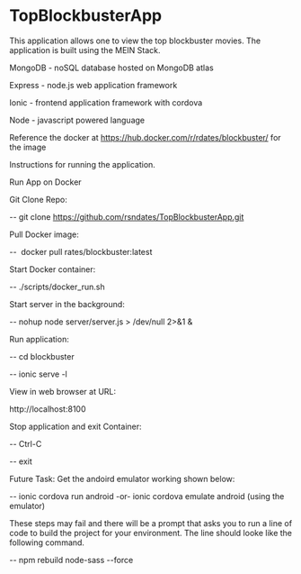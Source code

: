 # TopBlockbusterApp
This application allows one to view the top blockbuster movies.  The application is built using the MEIN Stack.

MongoDB - noSQL database hosted on MongoDB atlas

Express - node.js web application framework

Ionic - frontend application framework with cordova

Node - javascript powered language

Reference the docker at https://hub.docker.com/r/rdates/blockbuster/  for the image

Instructions for running the application.

Run App on Docker


Git Clone Repo: 

-- git clone https://github.com/rsndates/TopBlockbusterApp.git

Pull Docker image: 

--  docker pull rates/blockbuster:latest

Start Docker container:

-- ./scripts/docker_run.sh

Start server in the background:

-- nohup node server/server.js > /dev/null 2>&1 &

Run application:

-- cd blockbuster

-- ionic serve -l

View in web browser at URL:

http://localhost:8100

Stop application and exit Container: 

-- Ctrl-C

-- exit

Future Task: Get the andoird emulator working shown below:

-- ionic cordova run android      -or-     ionic cordova emulate android     (using the emulator)

These steps may fail and there will  be a prompt that asks you to run a line of code to build the project for your environment. The line should looke like the following command.

-- npm rebuild node-sass --force


